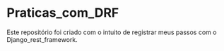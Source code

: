 # Praticas_com_DRF

Este repositório foi criado com o intuito de registrar meus passos com o Django_rest_framework.
